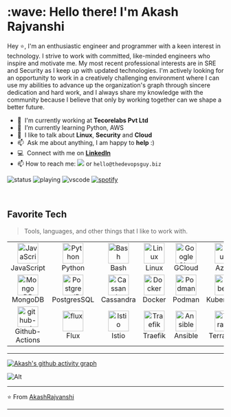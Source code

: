 <h1 align="left" id="akash-title">:wave: Hello there! I'm Akash Rajvanshi</h1>

Hey ⭐, I'm an enthusiastic engineer and programmer with a keen interest in technology. I strive to work with committed, like-minded engineers who inspire and motivate me. My most recent professional interests are in SRE and Security as I keep up with updated technologies.
I'm actively looking for an opportunity to work in a creatively challenging environment where I can use my abilities to advance up the organization's graph through sincere dedication and hard work, and I always share my knowledge with the community because I believe that only by working together can we shape a better future.

- :office: &nbsp;I'm currently working at **Tecorelabs Pvt Ltd**
- :seedling: &nbsp;I’m currently learning Python, AWS
- :speech_balloon: &nbsp;I like to talk about **Linux**, **Security** and **Cloud**
- :mailbox: &nbsp;Ask me about anything, I am happy to **help** :)
- :computer: &nbsp;Connect with me on **[LinkedIn]**
- 📫 How to reach me: <a href="https://twitter.com/intent/follow?screen_name=Akash_Rajvanshi&tw_p=followbutton"><img src="https://img.shields.io/twitter/follow/Akash_Rajvanshi?label=%40Akash_Rajvanshi&style=social"></a> or `hello@thedevopsguy.biz`

![status](https://nocache.advaith.workers.dev?url=https://img.shields.io/endpoint?url=https://dev.discordprofiles.me/api/badge/status/724639853387579584?simple=true)
![playing](https://nocache.advaith.workers.dev?url=https://img.shields.io/endpoint?url=https://dev.discordprofiles.me/api/badge/playing/724639853387579584)
![vscode](https://nocache.advaith.workers.dev?url=https://img.shields.io/endpoint?url=https://dev.discordprofiles.me/api/badge/vscode/724639853387579584)
[![spotify](https://nocache.advaith.workers.dev?url=https://img.shields.io/endpoint?url=https://dev.discordprofiles.me/api/badge/spotify/724639853387579584)](https://dev.discordprofiles.me/openspotify/724639853387579584)

<br>

<h2 align="left" id="devops">Favorite Tech</h2>

> Tools, languages, and other things that I like to work with.

<table align="center">
  <tr>
    <td align="center" width="96">
      <a href="#devops">
        <img src="https://upload.wikimedia.org/wikipedia/commons/thumb/9/99/Unofficial_JavaScript_logo_2.svg/1024px-Unofficial_JavaScript_logo_2.svg.png" width="48" height="48" alt="JavaScript" />
      </a>
      <br>JavaScript
    </td>
    <td align="center" width="96">
      <a href="#devops">
        <img src="https://upload.wikimedia.org/wikipedia/commons/thumb/c/c3/Python-logo-notext.svg/1200px-Python-logo-notext.svg.png" width="48" height="48" alt="Python" />
      </a>
      <br>Python
    </td>
        <td align="center" width="96">
      <a href="#devops">
        <img src="https://bashlogo.com/img/symbol/png/full_colored_dark.png" width="48" height="48" alt="Bash" />
      </a>
      <br>Bash
    </td>
    <td align="center" width="96">
      <a href="#devops" >
        <img src="https://upload.wikimedia.org/wikipedia/commons/3/3c/TuxFlat.svg" width="48" height="48" alt="Linux" />
      </a>
      <br>Linux
    </td>
    <td align="center" width="96">
      <a href="#devops" >
        <img src="https://brandeps.com/logo-download/G/Google-Cloud-logo-vector-01.svg" width="48" height="48" alt="Google Cloud" />
      </a>
      <br>GCloud
    </td>
    <td align="center" width="96">
      <a href="#devops">
        <img src="https://i.ibb.co/jDGr3z0/azure-removebg-preview.png" width="48" height="48" alt="Azure" />
      </a>
      <br>Azure
    </td>
        <td align="center" width="96">
      <a href="#devops">
        <img src="https://upload.wikimedia.org/wikipedia/commons/9/93/Amazon_Web_Services_Logo.svg" width="48" height="48" alt="AWS" />
      </a>
      <br>AWS
    </td>
        <td align="center" width="96">
      <a href="#devops" >
        <img src="https://upload.wikimedia.org/wikipedia/commons/thumb/3/3f/Git_icon.svg/1200px-Git_icon.svg.png" width="48" height="48" alt="Git" />
      </a>
      <br>Git
    </td>
        </td>
                        <td align="center" width="96">
      <a href="#devops" >
        <img src="https://icon.icepanel.io/Technology/svg/HashiCorp-Vault.svg" width="48" height="48" alt="Vault" />
      </a>
      <br>Vault
    </td>
    </tr>
    <tr>
     <td align="center" width="96">
      <a href="#devops" >
        <img src="https://raw.githubusercontent.com/yurijserrano/Github-Profile-Readme-Logos/master/databases/mongodb.svg" width="48" height="48" alt="Mongo DB" />
      </a>
      <br>MongoDB
    </td>
         <td align="center" width="96">
      <a href="#devops" >
        <img src="https://upload.wikimedia.org/wikipedia/commons/2/29/Postgresql_elephant.svg" width="48" height="48" alt="PostgresqlDB" />
      </a>
      <br>PostgresSQL
    </td>
        </td>
         <td align="center" width="96">
      <a href="#devops" >
        <img src="https://raw.githubusercontent.com/yurijserrano/Github-Profile-Readme-Logos/master/databases/cassandra.svg" width="48" height="48" alt="Cassandra" />
      </a>
      <br>Cassandra
    </td>
     <td align="center" width="96">
      <a href="#devops" >
        <img src="https://raw.githubusercontent.com/yurijserrano/Github-Profile-Readme-Logos/master/cloud/docker.svg" width="48" height="48" alt="Docker" />
      </a>
      <br>Docker
    </td>
         <td align="center" width="96">
      <a href="#devops" >
        <img src="https://icon.icepanel.io/Technology/svg/Podman.svg" width="48" height="48" alt="Podman" />
      </a>
      <br>Podman
    </td>
             <td align="center" width="96">
      <a href="#devops" >
        <img src="https://icon.icepanel.io/Technology/svg/Kubernetes.svg" width="48" height="48" alt="Kubernetes" />
      </a>
      <br>Kubernetes
    </td>
        </td>
             <td align="center" width="96">
      <a href="#devops" >
        <img src="https://icon.icepanel.io/Technology/png-shadow-512/Helm.png" width="48" height="48" alt="Helm" />
      </a>
      <br>Helm
    </td>
            </td>
             <td align="center" width="96">
      <a href="#devops" >
        <img src="https://icon.icepanel.io/Technology/svg/Jira.svg" width="48" height="48" alt="Jira" />
      </a>
      <br>Jira
    </td>
            </td>
             <td align="center" width="96">
      <a href="#devops" >
        <img src="https://icon.icepanel.io/Technology/svg/Trello.svg" width="48" height="48" alt="Trello" />
      </a>
      <br>Trello
    </td>
    </tr>
   <tr>
    <td align="center" width="96">
      <a href="#devops" >
        <img src="https://icon.icepanel.io/Technology/svg/GitHub-Actions.svg" width="48" height="48" alt="github-actions" />
      </a>
      <br>Github-Actions
    </td>
    <td align="center" width="96">
      <a href="#devops" >
        <img src="https://upload.wikimedia.org/wikipedia/commons/1/17/Flux_color_logo.png" width="48" height="48" alt="flux" />
      </a>
      <br>Flux
    </td>
        <td align="center" width="96">
      <a href="#devops" >
        <img src="https://upload.wikimedia.org/wikipedia/commons/a/a1/Istio-bluelogo-nobackground-unframed.svg" width="48" height="48" alt="Istio" />
      </a>
      <br>Istio
    </td>
            <td align="center" width="96">
      <a href="#devops" >
        <img src="https://icon.icepanel.io/Technology/svg/Traefik-Proxy.svg" width="48" height="48" alt="Traefik" />
      </a>
      <br>Traefik
    </td>
                <td align="center" width="96">
      <a href="#devops" >
        <img src="https://icon.icepanel.io/Technology/png-shadow-512/Ansible.png" width="48" height="48" alt="Ansible" />
      </a>
      <br>Ansible
    </td>
                <td align="center" width="96">
      <a href="#devops" >
        <img src="https://icon.icepanel.io/Technology/svg/HashiCorp-Terraform.svg" width="48" height="48" alt="Terraform" />
      </a>
      <br>Terraform
    </td>
                    <td align="center" width="96">
      <a href="#devops" >
        <img src="https://icon.icepanel.io/Technology/svg/Prometheus.svg" width="48" height="48" alt="Prometheus" />
      </a>
      <br>Prometheus
    </td>
                        <td align="center" width="96">
      <a href="#devops" >
        <img src="https://icon.icepanel.io/Technology/svg/Grafana.svg" width="48" height="48" alt="Grafana" />
      </a>
      <br>Grafana
    </td>
        </td>
                        <td align="center" width="96">
      <a href="#devops" >
        <img src="https://upload.wikimedia.org/wikipedia/commons/f/fd/Graylog-logo-blk.jpg" width="48" height="48" alt="Graylog" />
      </a>
      <br>Graylog
    </td>
  </tr>

</table>

---

[linkedin]: https://www.linkedin.com/in/akash-rajvanshi "LinkedIn"
[twitter]: https://twitter.com/Akash_Rajvanshi "Twitter"


[![Akash's github activity graph](https://activity-graph.herokuapp.com/graph?username=AkashRajvanshi&theme=react-dark)](https://github.com/AkashRajvanshi)


![Alt](https://repobeats.axiom.co/api/embed/bad8e8356ec865cafda06f55f345e5913e6b9059.svg "Repobeats analytics image")

---

⭐️ From [AkashRajvanshi](https://github.com/AkashRajvanshi)

---
